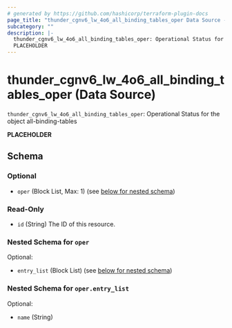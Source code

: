 ```yaml
---
# generated by https://github.com/hashicorp/terraform-plugin-docs
page_title: "thunder_cgnv6_lw_4o6_all_binding_tables_oper Data Source - terraform-provider-thunder"
subcategory: ""
description: |-
  thunder_cgnv6_lw_4o6_all_binding_tables_oper: Operational Status for the object all-binding-tables
  PLACEHOLDER
---
```


# thunder_cgnv6_lw_4o6_all_binding_tables_oper (Data Source)

`thunder_cgnv6_lw_4o6_all_binding_tables_oper`: Operational Status for the object all-binding-tables

__PLACEHOLDER__



<!-- schema generated by tfplugindocs -->
## Schema

### Optional

- `oper` (Block List, Max: 1) (see [below for nested schema](#nestedblock--oper))

### Read-Only

- `id` (String) The ID of this resource.

<a id="nestedblock--oper"></a>
### Nested Schema for `oper`

Optional:

- `entry_list` (Block List) (see [below for nested schema](#nestedblock--oper--entry_list))

<a id="nestedblock--oper--entry_list"></a>
### Nested Schema for `oper.entry_list`

Optional:

- `name` (String)


